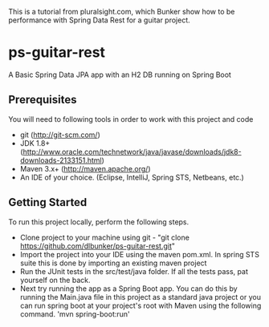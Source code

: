 This is a tutorial from pluralsight.com, which Bunker show how to be performance with Spring Data Rest for a guitar project.

ps-guitar-rest
============

A Basic Spring Data JPA app with an H2 DB running on Spring Boot

Prerequisites
-------------
You will need to following tools in order to work with this project and code

* git (http://git-scm.com/)
* JDK 1.8+ (http://www.oracle.com/technetwork/java/javase/downloads/jdk8-downloads-2133151.html)
* Maven 3.x+ (http://maven.apache.org/)
* An IDE of your choice.  (Eclipse, IntelliJ, Spring STS, Netbeans, etc.)

Getting Started
---------------
To run this project locally, perform the following steps.

* Clone project to your machine using git - "git clone https://github.com/dlbunker/ps-guitar-rest.git"
* Import the project into your IDE using the maven pom.xml.  In spring STS suite this is done by importing an existing maven project
* Run the JUnit tests in the src/test/java folder.  If all the tests pass, pat yourself on the back.
* Next try running the app as a Spring Boot app.  You can do this by running the Main.java file in this project as a standard java project or you can run spring boot at your project's root with Maven using the following command.  'mvn spring-boot:run'
